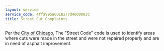 ```yaml
---
layout: service
service_code: 4ffa995a6018277d4000003c
title: Street Cut Complaints
---
```


Per the [City of Chicago](http://311request.cityofchicago.org/reports/new?service_id=4ffa995a6018277d4000003c), The "Street Code" code is used to identify areas where cuts were made in the street and were not repaired properly and are in need of asphalt improvement.
